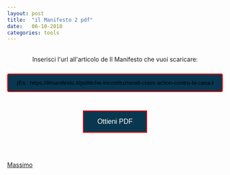 ```yaml
---
layout: post
title:  "il Manifesto 2 pdf"
date:   06-10-2018
categories: tools
---
```

<br />

<script type="text/javascript" src="../js/jquery-3.3.1.min.js"></script>
<script type="text/javascript" src="../js/manifesto.js"></script>

<style> 
input[type=text] {
    width: 100%;
    padding: 12px 20px;
    margin: 8px 0;
    box-sizing: border-box;
    border: 2px solid red;
    border-radius: 4px;
    background-color: #093750;
}
.button {
    background-color: #093750; 
    border: 2px solid red;
    color: white;
    padding: 15px 32px;
    text-align: center;
    text-decoration: none;
    display: inline-block;
    margin: 4px 2px;
    cursor: pointer;
    font-size: 16px;
}
</style>

<center>
	Inserisci l'url all'articolo de Il Manifesto che vuoi scaricare: <br>
	<br>
<form id="frm1">
  <input type="text" name="fname" value="(Es.: https://ilmanifesto.it/politiche-incostituzionali-class-action-contro-la-casa-bianca/)"><br>
</form>
<br>
<button class="button" onclick="myFunction()">Ottieni PDF</button>

<p id="link"></p>

<script>
function myFunction() {
    var x = document.getElementById("frm1");
    var text = "";
    var i;
    for (i = 0; i < x.length ;i++) {
        text += x.elements[i].value;
    }
    link2pdf(text);
}
</script>
<br><br>
 
</center>

[Massimo](https://twitter.com/massimobedini)
